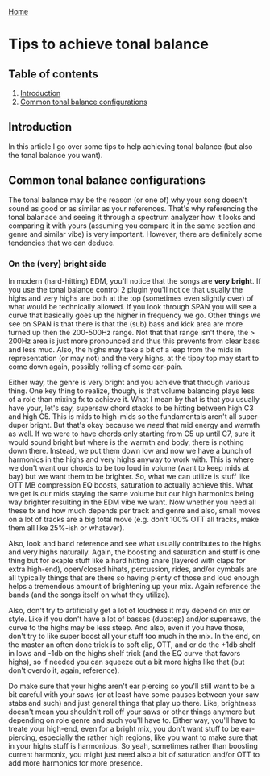 [Home](../index.md)

# Tips to achieve tonal balance
## Table of contents
1. [Introduction](#introduction)
2. [Common tonal balance configurations](common-tonal-balance-configurations)

## Introduction
In this article I go over some tips to help achieving tonal balance (but also the tonal balance you want).

## Common tonal balance configurations
The tonal balance may be the reason (or one of) why your song doesn't sound as good or as similar as your references. That's why referencing the tonal balanace and seeing it through a spectrum analyzer how it looks and comparing it with yours (assuming you compare it in the same section and genre and similar vibe) is very important. However, there are definitely some tendencies that we can deduce.

### On the (very) bright side
In modern (hard-hitting) EDM, you'll notice that the songs are **very bright**. If you use the tonal balance control 2 plugin you'll notice that usually the highs and very highs are both at the top (sometimes even slightly over) of what would be technically allowed. If you look through SPAN you will see a curve that basically goes up the higher in frequency we go. Other things we see on SPAN is that there is that the (sub) bass and kick area are more turned up then the 200-500Hz range. Not that that range isn't there, the > 200Hz area is just more pronounced and thus this prevents from clear bass and less mud. Also, the highs may take a bit of a leap from the mids in representation (or may not) and the very highs, at the tippy top may start to come down again, possibly rolling of some ear-pain.

Either way, the genre is very bright and you achieve that through various thing. One key thing to realize, though, is that volume balancing plays less of a role than mixing fx to achieve it. What I mean by that is that you usually have your, let's say, supersaw chord stacks to be hitting between high C3 and high C5. This is mids to high-mids so the fundamentals aren't all super-duper bright. But that's okay because we *need* that mid energy and warmth as well. If we were to have chords only starting from C5 up until C7, sure it would sound bright but where is the warmth and body, there is nothing down there. Instead, we put them down low and now we have a bunch of harmonics in the highs and very highs anyway to work with. This is where we don't want our chords to be too loud in volume (want to keep mids at bay) but we want them to be brighter. So, what we can utilize is stuff like OTT MB compression EQ boosts, saturation to actually achieve this. What we get is our mids staying the same volume but our high harmonics being way brighter resulting in the EDM vibe we want. Now whether you need all these fx and how much depends per track and genre and also, small moves on a lot of tracks are a big total move (e.g. don't 100% OTT all tracks, make them all like 25%-ish or whatever). 

Also, look and band reference and see what usually contributes to the highs and very highs naturally. Again, the boosting and saturation and stuff is one thing but for exaple stuff like a hard hitting snare (layered with claps for extra high-end), open/closed hihats, percussion, rides, and/or cymbals are all typically things that are there so having plenty of those and loud enough helps a tremendous amount of brightening up your mix. Again reference the bands (and the songs itself on what they utilize).

Also, don't try to artificially get a lot of loudness it may depend on mix or style. Like if you don't have a lot of basses (dubstep) and/or supersaws, the curve to the highs may be less steep. And also, even if you have those, don't try to like super boost all your stuff too much in the mix. In the end, on the master an often done trick is to soft clip, OTT, and or do the +1db shelf in lows and -1db on the highs shelf trick (and the EQ curve that favors highs), so if needed you can squeeze out a bit more highs like that (but don't overdo it, again, reference).

Do make sure that your highs aren't ear piercing so you'll still want to be a bit careful with your saws (or at least have some pauses between your saw stabs and such) and just general things that play up there. Like, brightness doesn't mean you shouldn't roll off your saws or other things anymore but depending on role genre and such you'll have to. Either way, you'll have to treate your high-end, even for a bright mix, you don't want stuff to be ear-piercing, especially the rather high regions, like you want to make sure that in your highs stuff is harmonious. So yeah, sometimes rather than boosting current harmonix, you might just need also a bit of saturation and/or OTT to add more harmonics for more presence.
